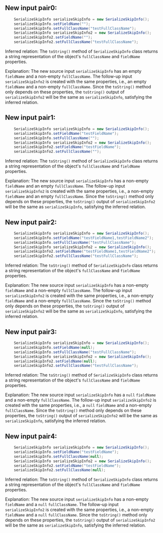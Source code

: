 ## New input pair0:
```java
    SerializeSkipInfo serializeSkipInfo = new SerializeSkipInfo();
    serializeSkipInfo.setFieldName("");
    serializeSkipInfo.setFullClassName("testFullClassName");
    SerializeSkipInfo serializeSkipInfo2 = new SerializeSkipInfo();
    serializeSkipInfo2.setFieldName("");
    serializeSkipInfo2.setFullClassName("testFullClassName");
```

Inferred relation: The `toString()` method of `SerializeSkipInfo` class returns a string representation of the object's `fullClassName` and `fieldName` properties.

Explanation: The new source input `serializeSkipInfo` has an empty `fieldName` and a non-empty `fullClassName`. The follow-up input `serializeSkipInfo2` is created with the same properties, i.e., an empty `fieldName` and a non-empty `fullClassName`. Since the `toString()` method only depends on these properties, the `toString()` output of `serializeSkipInfo2` will be the same as `serializeSkipInfo`, satisfying the inferred relation.

## New input pair1:
```java
    SerializeSkipInfo serializeSkipInfo = new SerializeSkipInfo();
    serializeSkipInfo.setFieldName("testFieldName");
    serializeSkipInfo.setFullClassName("");
    SerializeSkipInfo serializeSkipInfo2 = new SerializeSkipInfo();
    serializeSkipInfo2.setFieldName("testFieldName");
    serializeSkipInfo2.setFullClassName("");
```

Inferred relation: The `toString()` method of `SerializeSkipInfo` class returns a string representation of the object's `fullClassName` and `fieldName` properties.

Explanation: The new source input `serializeSkipInfo` has a non-empty `fieldName` and an empty `fullClassName`. The follow-up input `serializeSkipInfo2` is created with the same properties, i.e., a non-empty `fieldName` and an empty `fullClassName`. Since the `toString()` method only depends on these properties, the `toString()` output of `serializeSkipInfo2` will be the same as `serializeSkipInfo`, satisfying the inferred relation.

## New input pair2:
```java
    SerializeSkipInfo serializeSkipInfo = new SerializeSkipInfo();
    serializeSkipInfo.setFieldName("testFieldName1,testFieldName2");
    serializeSkipInfo.setFullClassName("testFullClassName");
    SerializeSkipInfo serializeSkipInfo2 = new SerializeSkipInfo();
    serializeSkipInfo2.setFieldName("testFieldName1,testFieldName2");
    serializeSkipInfo2.setFullClassName("testFullClassName");
```

Inferred relation: The `toString()` method of `SerializeSkipInfo` class returns a string representation of the object's `fullClassName` and `fieldName` properties.

Explanation: The new source input `serializeSkipInfo` has a non-empty `fieldName` and a non-empty `fullClassName`. The follow-up input `serializeSkipInfo2` is created with the same properties, i.e., a non-empty `fieldName` and a non-empty `fullClassName`. Since the `toString()` method only depends on these properties, the `toString()` output of `serializeSkipInfo2` will be the same as `serializeSkipInfo`, satisfying the inferred relation.

## New input pair3:
```java
    SerializeSkipInfo serializeSkipInfo = new SerializeSkipInfo();
    serializeSkipInfo.setFieldName(null);
    serializeSkipInfo.setFullClassName("testFullClassName");
    SerializeSkipInfo serializeSkipInfo2 = new SerializeSkipInfo();
    serializeSkipInfo2.setFieldName(null);
    serializeSkipInfo2.setFullClassName("testFullClassName");
```

Inferred relation: The `toString()` method of `SerializeSkipInfo` class returns a string representation of the object's `fullClassName` and `fieldName` properties.

Explanation: The new source input `serializeSkipInfo` has a `null` `fieldName` and a non-empty `fullClassName`. The follow-up input `serializeSkipInfo2` is created with the same properties, i.e., a `null` `fieldName` and a non-empty `fullClassName`. Since the `toString()` method only depends on these properties, the `toString()` output of `serializeSkipInfo2` will be the same as `serializeSkipInfo`, satisfying the inferred relation.

## New input pair4:
```java
    SerializeSkipInfo serializeSkipInfo = new SerializeSkipInfo();
    serializeSkipInfo.setFieldName("testFieldName");
    serializeSkipInfo.setFullClassName(null);
    SerializeSkipInfo serializeSkipInfo2 = new SerializeSkipInfo();
    serializeSkipInfo2.setFieldName("testFieldName");
    serializeSkipInfo2.setFullClassName(null);
```

Inferred relation: The `toString()` method of `SerializeSkipInfo` class returns a string representation of the object's `fullClassName` and `fieldName` properties.

Explanation: The new source input `serializeSkipInfo` has a non-empty `fieldName` and a `null` `fullClassName`. The follow-up input `serializeSkipInfo2` is created with the same properties, i.e., a non-empty `fieldName` and a `null` `fullClassName`. Since the `toString()` method only depends on these properties, the `toString()` output of `serializeSkipInfo2` will be the same as `serializeSkipInfo`, satisfying the inferred relation.